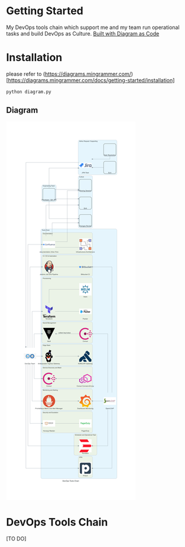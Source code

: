 # Getting Started

My DevOps tools chain which support me and my team run operational tasks and build DevOps as Culture. [Built with Diagram as Code](https://diagrams.mingrammer.com/)

# Installation

please refer to (https://diagrams.mingrammer.com/)[https://diagrams.mingrammer.com/docs/getting-started/installation]

```sh
python diagram.py
```

## Diagram

![DevOps Tools Chain](devops_tools_chain.png "DevOps Tools Chain")

# DevOps Tools Chain

[TO DO]